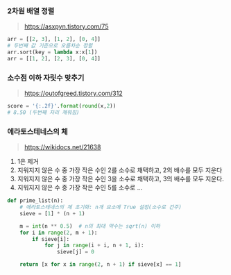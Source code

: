 ### 2차원 배열 정렬

> https://asxpyn.tistory.com/75

```python
arr = [[2, 3], [1, 2], [0, 4]]
# 두번째 값 기준으로 오름차순 정렬
arr.sort(key = lambda x:x[1])
arr = [[1, 2], [2, 3], [0, 4]]
```



### 소수점 이하 자릿수 맞추기

>https://outofgreed.tistory.com/312

```python
score = '{:.2f}'.format(round(x,2))
# 8.50 (두번째 자리 채워짐)
```



### 에라토스테네스의 체

> https://wikidocs.net/21638

1. 1은 제거
2. 지워지지 않은 수 중 가장 작은 수인 2를 소수로 채택하고, 2의 배수를 모두 지운다
3. 지워지지 않은 수 중 가장 작은 수인 3을 소수로 채택하고, 3의 배수를 모두 지운다.
4. 지워지지 않은 수 중 가장 작은 수인 5를 소수로 ...

```python
def prime_list(n):
    # 에라토스테네스의 체 초기화: n개 요소에 True 설정(소수로 간주)
    sieve = [1] * (n + 1)

    m = int(n ** 0.5)  # n의 최대 약수는 sqrt(n) 이하
    for i in range(2, m + 1):
        if sieve[i]:
            for j in range(i + i, n + 1, i):
                sieve[j] = 0

    return [x for x in range(2, n + 1) if sieve[x] == 1]
```

